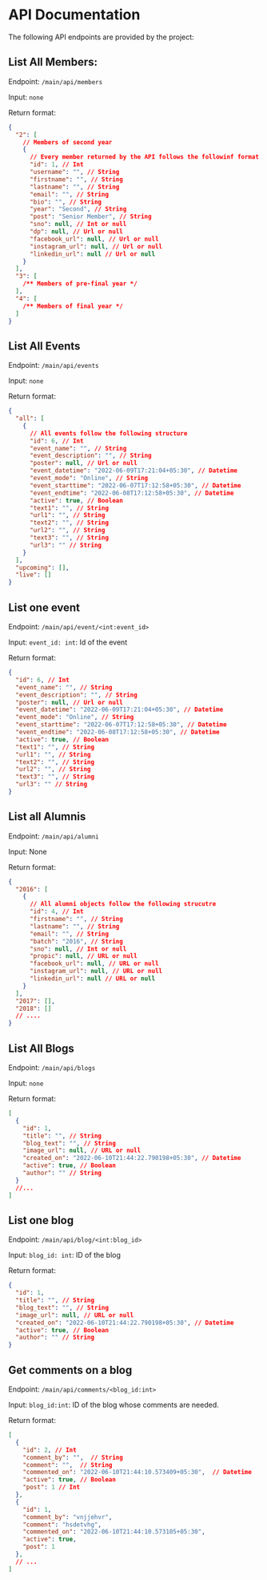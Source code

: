 # API Documentation

The following API endpoints are provided by the project:

## List All Members:

Endpoint: `/main/api/members`

Input: `none`

Return format:

```json
{
  "2": [
    // Members of second year
    {
      // Every member returned by the API follows the followinf format
      "id": 1, // Int
      "username": "", // String
      "firstname": "", // String
      "lastname": "", // String
      "email": "", // String
      "bio": "", // String
      "year": "Second", // String
      "post": "Senior Member", // String
      "sno": null, // Int or null
      "dp": null, // Url or null
      "facebook_url": null, // Url or null
      "instagram_url": null, // Url or null
      "linkedin_url": null // Url or null
    }
  ],
  "3": [
    /** Members of pre-final year */
  ],
  "4": [
    /** Members of final year */
  ]
}
```

## List All Events

Endpoint: `/main/api/events`

Input: `none`

Return format:

```json
{
  "all": [
    {
      // All events follow the following structure
      "id": 6, // Int
      "event_name": "", // String
      "event_description": "", // String
      "poster": null, // Url or null
      "event_datetime": "2022-06-09T17:21:04+05:30", // Datetime
      "event_mode": "Online", // String
      "event_starttime": "2022-06-07T17:12:58+05:30", // Datetime
      "event_endtime": "2022-06-08T17:12:58+05:30", // Datetime
      "active": true, // Boolean
      "text1": "", // String
      "url1": "", // String
      "text2": "", // String
      "url2": "", // String
      "text3": "", // String
      "url3": "" // String
    }
  ],
  "upcoming": [],
  "live": []
}
```

## List one event

Endpoint: `/main/api/event/<int:event_id>`

Input: `event_id: int`: Id of the event

Return format:

```json
{
  "id": 6, // Int
  "event_name": "", // String
  "event_description": "", // String
  "poster": null, // Url or null
  "event_datetime": "2022-06-09T17:21:04+05:30", // Datetime
  "event_mode": "Online", // String
  "event_starttime": "2022-06-07T17:12:58+05:30", // Datetime
  "event_endtime": "2022-06-08T17:12:58+05:30", // Datetime
  "active": true, // Boolean
  "text1": "", // String
  "url1": "", // String
  "text2": "", // String
  "url2": "", // String
  "text3": "", // String
  "url3": "" // String
}
```

## List all Alumnis

Endpoint: `/main/api/alumni`

Input: None

Return format:

```json
{
  "2016": [
    {
      // All alumni objects follow the following strucutre
      "id": 4, // Int
      "firstname": "", // String
      "lastname": "", // String
      "email": "", // String
      "batch": "2016", // String
      "sno": null, // Int or null
      "propic": null, // URL or null
      "facebook_url": null, // URL or null
      "instagram_url": null, // URL or null
      "linkedin_url": null // URL or null
    }
  ],
  "2017": [],
  "2018": []
  // ....
}
```

## List All Blogs

Endpoint: `/main/api/blogs`

Input: `none`

Return format:

```json
[
  {
    "id": 1,
    "title": "", // String
    "blog_text": "", // String
    "image_url": null, // URL or null
    "created_on": "2022-06-10T21:44:22.790198+05:30", // Datetime
    "active": true, // Boolean
    "author": "" // String
  }
  //...
]
```

## List one blog

Endpoint: `/main/api/blog/<int:blog_id>`

Input: `blog_id: int`: ID of the blog



Return format:

```json
{
  "id": 1,
  "title": "", // String
  "blog_text": "", // String
  "image_url": null, // URL or null
  "created_on": "2022-06-10T21:44:22.790198+05:30", // Datetime
  "active": true, // Boolean
  "author": "" // String
}
```

## Get comments on a blog

Endpoint: `/main/api/comments/<blog_id:int>`

Input: `blog_id:int`: ID of the blog whose comments are needed.

Return format:

```json
[
  {
    "id": 2, // Int
    "comment_by": "",  // String
    "comment": "",  // String
    "commented_on": "2022-06-10T21:44:10.573409+05:30",  // Datetime
    "active": true, // Boolean
    "post": 1 // Int
  },
  {
    "id": 1,
    "comment_by": "vnjjehvr",
    "comment": "hsdetvhg",
    "commented_on": "2022-06-10T21:44:10.573105+05:30",
    "active": true,
    "post": 1
  },
  // ...
]
```